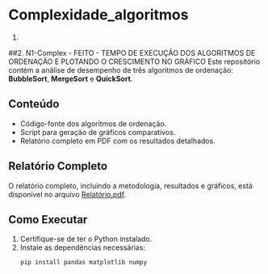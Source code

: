 # Complexidade_algoritmos
1. 
##2. N1-Complex - FEITO - TEMPO DE EXECUÇÃO DOS ALGORITMOS DE ORDENAÇÃO E PLOTANDO O CRESCIMENTO NO GRÁFICO
Este repositório contém a análise de desempenho de três algoritmos de ordenação: **BubbleSort**, **MergeSort** e **QuickSort**.

## Conteúdo

- Código-fonte dos algoritmos de ordenação.
- Script para geração de gráficos comparativos.
- Relatório completo em PDF com os resultados detalhados.

## Relatório Completo

O relatório completo, incluindo a metodologia, resultados e gráficos, está disponível no arquivo [Relatório.pdf](./Relatório.pdf).

## Como Executar

1. Certifique-se de ter o Python instalado.
2. Instale as dependências necessárias:
   ```bash
   pip install pandas matplotlib numpy
